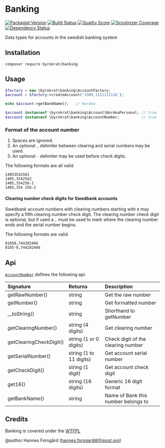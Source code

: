 Banking
=======

[![Packagist Version](https://img.shields.io/packagist/v/byrokrat/banking.svg?style=flat-square)](https://packagist.org/packages/byrokrat/banking)
[![Build Status](https://img.shields.io/travis/byrokrat/banking/master.svg?style=flat-square)](https://travis-ci.org/byrokrat/banking)
[![Quality Score](https://img.shields.io/scrutinizer/g/byrokrat/banking.svg?style=flat-square)](https://scrutinizer-ci.com/g/byrokrat/banking)
[![Scrutinizer Coverage](https://img.shields.io/scrutinizer/coverage/g/byrokrat/banking.svg?style=flat-square)](https://scrutinizer-ci.com/g/byrokrat/banking/?branch=master)
[![Dependency Status](https://img.shields.io/gemnasium/byrokrat/banking.svg?style=flat-square)](https://gemnasium.com/byrokrat/banking)

Data types for accounts in the swedish banking system

Installation
------------
```shell
composer require byrokrat/banking
```

Usage
-----
```php
$factory = new \byrokrat\banking\AccountFactory;
$account = $factory->createAccount('3300,1111111116');

echo $account->getBankName();   // Nordea

$account instanceof \byrokrat\banking\Account\NordeaPersonal; // true
$account instanceof \byrokrat\banking\AccountNumber;          // true
```

### Format of the account number

1. Spaces are ignored.
1. An optional `,` delimiter between clearing and serial numbers may be used.
1. An optional `-` delimiter may be used before check digits.

The following formats are all valid

    14053542562
    1405,3542562
    1405,354256-2
    1405,354 256-2

#### Clearing number check digits for Swedbank accounts

Swedbank account numbers with clearing numbers starting with `8` may specify a
fifth clearing number check digit. The clearing number check digit is optional,
but if used a `,` must be used to mark where the clearing number ends and the
serial number begins.

The following formats are valid

    81050,744202466
    8105-0,744202466

Api
---
[`AccountNumber`](/src/AccountNumber.php) defines the following api:

Signature               | Returns                 | Description
:---------------------- | :---------------------- | :------------------------------------------
getRawNumber()          | string                  | Get the raw number
getNumber()             | string                  | Get formatted number
__toString()            | string                  | Shorthand to getNumber
getClearingNumber()     | string (4 digits)       | Get clearing number
getClearingCheckDigit() | string (1 or 0 digits)  | Check digit of the clearing number
getSerialNumber()       | string (1 to 11 digits) | Get account serial number
getCheckDigit()         | string (1 digit)        | Get account check digit
get16()                 | string (16 digits)      | Generic 16 digit format
getBankName()           | string                  | Name of Bank this number belongs to

Credits
-------
Banking is covered under the [WTFPL](http://www.wtfpl.net/)

@author Hannes Forsgård (hannes.forsgard@fripost.org)
